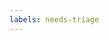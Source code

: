 ```yaml
---
labels: needs-triage
---
```


<!--

If you want to ask a general question, please create a new discussion instead of
an issue: https://github.com/celestiaorg/celestia-core/discussions

-->
